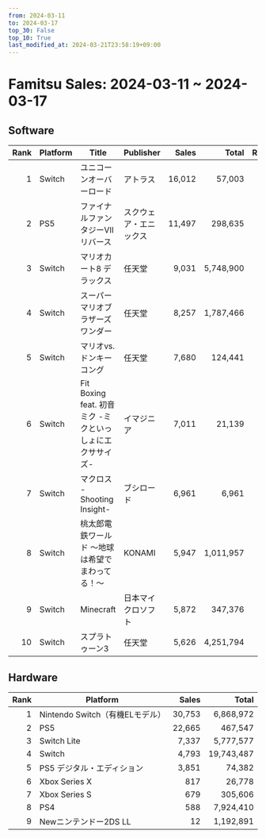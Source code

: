 ```yaml
---
from: 2024-03-11
to: 2024-03-17
top_30: False
top_10: True
last_modified_at: 2024-03-21T23:58:19+09:00
---
```

# Famitsu Sales: 2024-03-11 ~ 2024-03-17
## Software
| Rank | Platform | Title | Publisher | Sales | Total | Rate | New |
| -: | -- | -- | -- | -: | -: | -: | -- |
| 1 | Switch | ユニコーンオーバーロード | アトラス | 16,012 | 57,003 |  |  |
| 2 | PS5 | ファイナルファンタジーVII リバース | スクウェア・エニックス | 11,497 | 298,635 |  |  |
| 3 | Switch | マリオカート8 デラックス | 任天堂 | 9,031 | 5,748,900 |  |  |
| 4 | Switch | スーパーマリオブラザーズ ワンダー | 任天堂 | 8,257 | 1,787,466 |  |  |
| 5 | Switch | マリオvs.ドンキーコング | 任天堂 | 7,680 | 124,441 |  |  |
| 6 | Switch | Fit Boxing feat. 初音ミク -ミクといっしょにエクササイズ- | イマジニア | 7,011 | 21,139 |  |  |
| 7 | Switch | マクロス -Shooting Insight- | ブシロード | 6,961 | 6,961 |  | **New** |
| 8 | Switch | 桃太郎電鉄ワールド ～地球は希望でまわってる！～ | KONAMI | 5,947 | 1,011,957 |  |  |
| 9 | Switch | Minecraft | 日本マイクロソフト | 5,872 | 347,376 |  |  |
| 10 | Switch | スプラトゥーン3 | 任天堂 | 5,626 | 4,251,794 |  |  |

## Hardware
| Rank | Platform | Sales | Total |
| -: | -- | -: | -: |
| 1 | Nintendo Switch（有機ELモデル） | 30,753 | 6,868,972 |
| 2 | PS5 | 22,665 | 467,547 |
| 3 | Switch Lite | 7,337 | 5,777,577 |
| 4 | Switch | 4,793 | 19,743,487 |
| 5 | PS5 デジタル・エディション | 3,851 | 74,382 |
| 6 | Xbox Series X | 817 | 26,778 |
| 7 | Xbox Series S | 679 | 305,606 |
| 8 | PS4 | 588 | 7,924,410 |
| 9 | Newニンテンドー2DS LL | 12 | 1,192,891 |